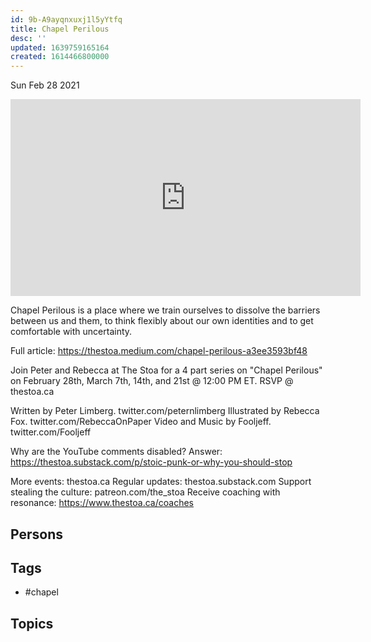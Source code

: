 ```yaml
---
id: 9b-A9ayqnxuxj1l5yYtfq
title: Chapel Perilous
desc: ''
updated: 1639759165164
created: 1614466800000
---
```





Sun Feb 28 2021

<iframe width="560" height="315" src="https://www.youtube.com/embed/ni3YxIhuT5A" title="Chapel Perilous" frameborder="0" allow="accelerometer; autoplay; clipboard-write; encrypted-media; gyroscope; picture-in-picture" allowfullscreen ></iframe>

Chapel Perilous is a place where we train ourselves to dissolve the barriers between us and them, to think flexibly about our own identities and to get comfortable with uncertainty. 

Full article: https://thestoa.medium.com/chapel-perilous-a3ee3593bf48

Join Peter and Rebecca at The Stoa for a 4 part series on "Chapel Perilous" on February 28th, March 7th, 14th, and 21st @ 12:00 PM ET. RSVP @ thestoa.ca 

Written by Peter Limberg. twitter.com/peternlimberg
Illustrated by Rebecca Fox. twitter.com/RebeccaOnPaper 
Video and Music by Fooljeff. twitter.com/Fooljeff

Why are the YouTube comments disabled? Answer: https://thestoa.substack.com/p/stoic-punk-or-why-you-should-stop

More events: thestoa.ca
Regular updates: thestoa.substack.com
Support stealing the culture: patreon.com/the_stoa
Receive coaching with resonance: https://www.thestoa.ca/coaches

## Persons



## Tags

- #chapel

## Topics



